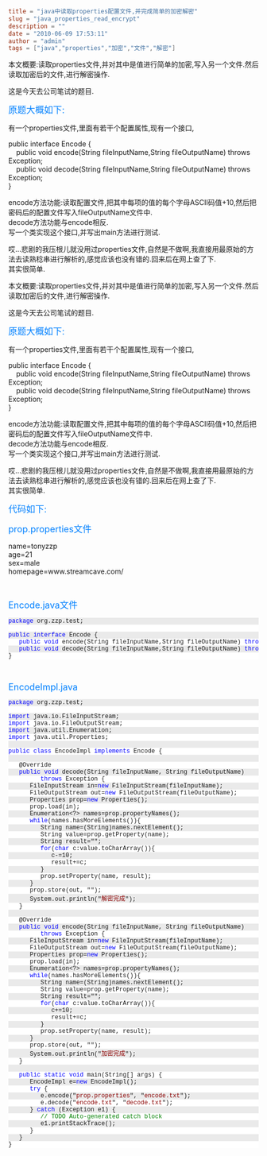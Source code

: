 ```toml
title = "java中读取properties配置文件,并完成简单的加密解密"
slug = "java_properties_read_encrypt"
description = ""
date = "2010-06-09 17:53:11"
author = "admin"
tags = ["java","properties","加密","文件","解密"]
```

<p>本文概要:读取properties文件,并对其中是值进行简单的加密,写入另一个文件.然后读取加密后的文件,进行解密操作.</p><p>这是今天去公司笔试的题目.</p><p><font color="#0080ff" size="4">原题大概如下:</font></p><p>有一个properties文件,里面有若干个配置属性,现有一个接口,&nbsp;</p><p>public interface Encode {&nbsp;<br />&nbsp;&nbsp;&nbsp; public void encode(String fileInputName,String fileOutputName) throws Exception;&nbsp;<br />&nbsp;&nbsp;&nbsp; public void decode(String fileInputName,String fileOutputName) throws Exception;&nbsp;<br />}</p><p>encode方法功能:读取配置文件,把其中每项的值的每个字母ASCII码值+10,然后把密码后的配置文件写入fileOutputName文件中.&nbsp;<br />decode方法功能与encode相反.&nbsp;<br />写一个类实现这个接口,并写出main方法进行测试.</p><p>哎...悲剧的我压根儿就没用过properties文件,自然是不做啊,我直接用最原始的方法去读熟稔串进行解析的,感觉应该也没有错的.回来后在网上查了下.&nbsp;<br />其实很简单.</p>


<!--more-->

<p>本文概要:读取properties文件,并对其中是值进行简单的加密,写入另一个文件.然后读取加密后的文件,进行解密操作.</p><p>这是今天去公司笔试的题目.</p><p><font color="#0080ff" size="4">原题大概如下:</font></p><p>有一个properties文件,里面有若干个配置属性,现有一个接口,</p><p>public interface Encode {   <br />&nbsp;&nbsp;&nbsp; public void encode(String fileInputName,String fileOutputName) throws Exception;    <br />&nbsp;&nbsp;&nbsp; public void decode(String fileInputName,String fileOutputName) throws Exception;    <br />}</p><p>encode方法功能:读取配置文件,把其中每项的值的每个字母ASCII码值+10,然后把密码后的配置文件写入fileOutputName文件中.   <br />decode方法功能与encode相反.    <br />写一个类实现这个接口,并写出main方法进行测试.</p><p>哎...悲剧的我压根儿就没用过properties文件,自然是不做啊,我直接用最原始的方法去读熟稔串进行解析的,感觉应该也没有错的.回来后在网上查了下.   <br />其实很简单.</p><p><font color="#0080ff" size="4">代码如下:</font></p><p><font color="#0080ff" size="4">prop.properties文件</font></p><p>name=tonyzzp   <br />age=21    <br />sex=male    <br />homepage=www.streamcave.com/</p><p>&nbsp;</p><p><font color="#0080ff" size="4">Encode.java文件</font></p><pre><pre style="background-color: #eaeaea; margin: 0em; width: 100%; font-family: consolas,'Courier New',courier,monospace; font-size: 12px"><span style="color: #0000ff">package</span> org.zzp.test;</pre><pre style="background-color: #ffffff; margin: 0em; width: 100%; font-family: consolas,'Courier New',courier,monospace; font-size: 12px">&nbsp;</pre><pre style="background-color: #eaeaea; margin: 0em; width: 100%; font-family: consolas,'Courier New',courier,monospace; font-size: 12px"><span style="color: #0000ff">public</span> <span style="color: #0000ff">interface</span> Encode {</pre><pre style="background-color: #ffffff; margin: 0em; width: 100%; font-family: consolas,'Courier New',courier,monospace; font-size: 12px">   <span style="color: #0000ff">public</span> <span style="color: #0000ff">void</span> encode(String fileInputName,String fileOutputName) <span style="color: #0000ff">throws</span> Exception;</pre><pre style="background-color: #eaeaea; margin: 0em; width: 100%; font-family: consolas,'Courier New',courier,monospace; font-size: 12px">   <span style="color: #0000ff">public</span> <span style="color: #0000ff">void</span> decode(String fileInputName,String fileOutputName) <span style="color: #0000ff">throws</span> Exception;</pre><pre style="background-color: #ffffff; margin: 0em; width: 100%; font-family: consolas,'Courier New',courier,monospace; font-size: 12px">}</pre></pre><p>&nbsp;</p><p><font color="#0080ff" size="4">EncodeImpl.java</font></p><pre><pre style="background-color: #eaeaea; margin: 0em; width: 100%; font-family: consolas,'Courier New',courier,monospace; font-size: 12px"><span style="color: #0000ff">package</span> org.zzp.test;</pre><pre style="background-color: #ffffff; margin: 0em; width: 100%; font-family: consolas,'Courier New',courier,monospace; font-size: 12px">&nbsp;</pre><pre style="background-color: #eaeaea; margin: 0em; width: 100%; font-family: consolas,'Courier New',courier,monospace; font-size: 12px"><span style="color: #0000ff">import</span> java.io.FileInputStream;</pre><pre style="background-color: #ffffff; margin: 0em; width: 100%; font-family: consolas,'Courier New',courier,monospace; font-size: 12px"><span style="color: #0000ff">import</span> java.io.FileOutputStream;</pre><pre style="background-color: #eaeaea; margin: 0em; width: 100%; font-family: consolas,'Courier New',courier,monospace; font-size: 12px"><span style="color: #0000ff">import</span> java.util.Enumeration;</pre><pre style="background-color: #ffffff; margin: 0em; width: 100%; font-family: consolas,'Courier New',courier,monospace; font-size: 12px"><span style="color: #0000ff">import</span> java.util.Properties;</pre><pre style="background-color: #eaeaea; margin: 0em; width: 100%; font-family: consolas,'Courier New',courier,monospace; font-size: 12px">&nbsp;</pre><pre style="background-color: #ffffff; margin: 0em; width: 100%; font-family: consolas,'Courier New',courier,monospace; font-size: 12px"><span style="color: #0000ff">public</span> <span style="color: #0000ff">class</span> EncodeImpl <span style="color: #0000ff">implements</span> Encode {</pre><pre style="background-color: #eaeaea; margin: 0em; width: 100%; font-family: consolas,'Courier New',courier,monospace; font-size: 12px">&nbsp;</pre><pre style="background-color: #ffffff; margin: 0em; width: 100%; font-family: consolas,'Courier New',courier,monospace; font-size: 12px">   @Override</pre><pre style="background-color: #eaeaea; margin: 0em; width: 100%; font-family: consolas,'Courier New',courier,monospace; font-size: 12px">   <span style="color: #0000ff">public</span> <span style="color: #0000ff">void</span> decode(String fileInputName, String fileOutputName)</pre><pre style="background-color: #ffffff; margin: 0em; width: 100%; font-family: consolas,'Courier New',courier,monospace; font-size: 12px">         <span style="color: #0000ff">throws</span> Exception {</pre><pre style="background-color: #eaeaea; margin: 0em; width: 100%; font-family: consolas,'Courier New',courier,monospace; font-size: 12px">      FileInputStream in=<span style="color: #0000ff">new</span> FileInputStream(fileInputName);</pre><pre style="background-color: #ffffff; margin: 0em; width: 100%; font-family: consolas,'Courier New',courier,monospace; font-size: 12px">      FileOutputStream out=<span style="color: #0000ff">new</span> FileOutputStream(fileOutputName);</pre><pre style="background-color: #eaeaea; margin: 0em; width: 100%; font-family: consolas,'Courier New',courier,monospace; font-size: 12px">      Properties prop=<span style="color: #0000ff">new</span> Properties();</pre><pre style="background-color: #ffffff; margin: 0em; width: 100%; font-family: consolas,'Courier New',courier,monospace; font-size: 12px">      prop.load(in);</pre><pre style="background-color: #eaeaea; margin: 0em; width: 100%; font-family: consolas,'Courier New',courier,monospace; font-size: 12px">      Enumeration&lt;?&gt; names=prop.propertyNames();</pre><pre style="background-color: #ffffff; margin: 0em; width: 100%; font-family: consolas,'Courier New',courier,monospace; font-size: 12px">      <span style="color: #0000ff">while</span>(names.hasMoreElements()){</pre><pre style="background-color: #eaeaea; margin: 0em; width: 100%; font-family: consolas,'Courier New',courier,monospace; font-size: 12px">         String name=(String)names.nextElement();</pre><pre style="background-color: #ffffff; margin: 0em; width: 100%; font-family: consolas,'Courier New',courier,monospace; font-size: 12px">         String value=prop.getProperty(name);</pre><pre style="background-color: #eaeaea; margin: 0em; width: 100%; font-family: consolas,'Courier New',courier,monospace; font-size: 12px">         String result=&quot;&quot;;</pre><pre style="background-color: #ffffff; margin: 0em; width: 100%; font-family: consolas,'Courier New',courier,monospace; font-size: 12px">         <span style="color: #0000ff">for</span>(<span style="color: #0000ff">char</span> c:value.toCharArray()){</pre><pre style="background-color: #eaeaea; margin: 0em; width: 100%; font-family: consolas,'Courier New',courier,monospace; font-size: 12px">            c-=10;</pre><pre style="background-color: #ffffff; margin: 0em; width: 100%; font-family: consolas,'Courier New',courier,monospace; font-size: 12px">            result+=c;</pre><pre style="background-color: #eaeaea; margin: 0em; width: 100%; font-family: consolas,'Courier New',courier,monospace; font-size: 12px">         }</pre><pre style="background-color: #ffffff; margin: 0em; width: 100%; font-family: consolas,'Courier New',courier,monospace; font-size: 12px">         prop.setProperty(name, result);</pre><pre style="background-color: #eaeaea; margin: 0em; width: 100%; font-family: consolas,'Courier New',courier,monospace; font-size: 12px
">      }</pre><pre style="background-color: #ffffff; margin: 0em; width: 100%; font-family: consolas,'Courier New',courier,monospace; font-size: 12px">      prop.store(out, &quot;&quot;);</pre><pre style="background-color: #eaeaea; margin: 0em; width: 100%; font-family: consolas,'Courier New',courier,monospace; font-size: 12px">      System.out.println(&quot;<span style="color: #8b0000">解密完成</span>&quot;);</pre><pre style="background-color: #ffffff; margin: 0em; width: 100%; font-family: consolas,'Courier New',courier,monospace; font-size: 12px">   }</pre><pre style="background-color: #eaeaea; margin: 0em; width: 100%; font-family: consolas,'Courier New',courier,monospace; font-size: 12px">&nbsp;</pre><pre style="background-color: #ffffff; margin: 0em; width: 100%; font-family: consolas,'Courier New',courier,monospace; font-size: 12px">   @Override</pre><pre style="background-color: #eaeaea; margin: 0em; width: 100%; font-family: consolas,'Courier New',courier,monospace; font-size: 12px">   <span style="color: #0000ff">public</span> <span style="color: #0000ff">void</span> encode(String fileInputName, String fileOutputName)</pre><pre style="background-color: #ffffff; margin: 0em; width: 100%; font-family: consolas,'Courier New',courier,monospace; font-size: 12px">         <span style="color: #0000ff">throws</span> Exception {</pre><pre style="background-color: #eaeaea; margin: 0em; width: 100%; font-family: consolas,'Courier New',courier,monospace; font-size: 12px">      FileInputStream in=<span style="color: #0000ff">new</span> FileInputStream(fileInputName);</pre><pre style="background-color: #ffffff; margin: 0em; width: 100%; font-family: consolas,'Courier New',courier,monospace; font-size: 12px">      FileOutputStream out=<span style="color: #0000ff">new</span> FileOutputStream(fileOutputName);</pre><pre style="background-color: #eaeaea; margin: 0em; width: 100%; font-family: consolas,'Courier New',courier,monospace; font-size: 12px">      Properties prop=<span style="color: #0000ff">new</span> Properties();</pre><pre style="background-color: #ffffff; margin: 0em; width: 100%; font-family: consolas,'Courier New',courier,monospace; font-size: 12px">      prop.load(in);</pre><pre style="background-color: #eaeaea; margin: 0em; width: 100%; font-family: consolas,'Courier New',courier,monospace; font-size: 12px">      Enumeration&lt;?&gt; names=prop.propertyNames();</pre><pre style="background-color: #ffffff; margin: 0em; width: 100%; font-family: consolas,'Courier New',courier,monospace; font-size: 12px">      <span style="color: #0000ff">while</span>(names.hasMoreElements()){</pre><pre style="background-color: #eaeaea; margin: 0em; width: 100%; font-family: consolas,'Courier New',courier,monospace; font-size: 12px">         String name=(String)names.nextElement();</pre><pre style="background-color: #ffffff; margin: 0em; width: 100%; font-family: consolas,'Courier New',courier,monospace; font-size: 12px">         String value=prop.getProperty(name);</pre><pre style="background-color: #eaeaea; margin: 0em; width: 100%; font-family: consolas,'Courier New',courier,monospace; font-size: 12px">         String result=&quot;&quot;;</pre><pre style="background-color: #ffffff; margin: 0em; width: 100%; font-family: consolas,'Courier New',courier,monospace; font-size: 12px">         <span style="color: #0000ff">for</span>(<span style="color: #0000ff">char</span> c:value.toCharArray()){</pre><pre style="background-color: #eaeaea; margin: 0em; width: 100%; font-family: consolas,'Courier New',courier,monospace; font-size: 12px">            c+=10;</pre><pre style="background-color: #ffffff; margin: 0em; width: 100%; font-family: consolas,'Courier New',courier,monospace; font-size: 12px">            result+=c;</pre><pre style="background-color: #eaeaea; margin: 0em; width: 100%; font-family: consolas,'Courier New',courier,monospace; font-size: 12px">         }</pre><pre style="background-color: #ffffff; margin: 0em; width: 100%; font-family: consolas,'Courier New',courier,monospace; font-size: 12px">         prop.setProperty(name, result);</pre><pre style="background-color: #eaeaea; margin: 0em; width: 100%; font-family: consolas,'Courier New',courier,monospace; font-size: 12px">      }</pre><pre style="background-color: #ffffff; margin: 0em; width: 100%; font-family: consolas,'Courier New',courier,monospace; font-size: 12px">      prop.store(out, &quot;&quot;);</pre><pre style="background-color: #eaeaea; margin: 0em; width: 100%; font-family: consolas,'Courier New',courier,monospace; font-size: 12px">      System.out.println(&quot;<span style="color: #8b0000">加密完成</span>&quot;);</pre><pre style="background-color: #ffffff; margin: 0em; width: 100%; font-family: consolas,'Courier New',courier,monospace; font-size: 12px">   }</pre><pre style="background-color: #eaeaea; margin: 0em; width: 100%; font-family: consolas,'Courier New',courier,monospace; font-size: 12px">   </pre><pre style="background-color: #ffffff; margin: 0em; width: 100%; font-family: consolas,'Courier New',courier,monospace; font-size: 12px">   <span style="color: #0000ff">public</span> <span style="color: #0000ff">static</span> <span style="color: #0000ff">void</span> main(String[] args) {</pre><pre style="background-color: #eaeaea; margin: 0em; width: 100%; font-family: consolas,'Courier New',courier,monospace; font-size: 12px">      EncodeImpl e=<span style="color: #0000ff">new</span> EncodeImpl();</pre><pre style="background-color: #ffffff; margin: 0em; width: 100%; font-family: consolas,'Courier New',courier,monospace; font-size: 12px">      <span style="color: #0000ff">try</span> {</pre><pre style="background-color: #eaeaea; margin: 0em; width: 100%; font-family: consolas,'Courier New',courier,monospace; font-size: 12px">         e.encode(&quot;<span style="color: #8b0000">prop.properties</span>&quot;, &quot;<span style="color: #8b0000">encode.txt</span>&quot;);</pre><pre style="background-color: #ffffff; margin: 0em; width: 100%; font-family: consolas,'Courier New',courier,monospace; font-size: 12px">         e.decode(&quot;<span style="color: #8b0000">encode.txt</span>&quot;, &quot;<span style="color: #8b0000">decode.txt</span>&quot;);</pre><pre style="background-color: #eaeaea; margin: 0em; width: 100%; font-family: consolas,'Courier New',courier,monospace; font-size: 12px">      } <span style="color: #0000ff">catch</span> (Exception e1) {</pre><pre style="background-color: #ffffff; margin: 0em; width: 100%; font-family: consolas,'Courier New',courier,monospace; font-size: 12px">         <span style="color: #008000">// TODO Auto-generated catch block</span></pre><pre style="background-color: #eaeaea; margin: 0em; width: 100%; font-family: consolas,'Courier New',courier,monospace; font-size: 12px">         e1.printStackTrace();</pre><pre style="background-color: #ffffff; margin: 0em; width: 100%; font-family: consolas,'Courier New',courier,monospace; font-size: 12px">      }</pre><pre style="background-color: #eaeaea; margin: 0em; width: 100%; font-family: consolas,'Courier New',courier,monospace; font-size: 12px">   }</pre><pre style="background-color: #ffffff; margin: 0em; width: 100%; font-family: consolas,'Courier New',courier,monospace; font-size: 12px">}</pre></pre>
